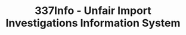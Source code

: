 ---
layout: default
bigquery: https://console.cloud.google.com/bigquery?p=patents-public-data&d=usitc_investigations&page=dataset&project=sheets-management-319211
citation: US International Trade Commission 337Info Unfair Import Investigations Information
  System
contributors: US International Trade Comission
cost: None
description: US International Trade Commission 337Info Unfair Import Investigations
  Information System contains data on investigations done under Section 337. Section
  337 declares the infringement of certain statutory intellectual property rights
  and other forms of unfair competition in import trade to be unlawful practices.
  Most Section 337 investigations involve allegations of patent or registered trademark
  infringement.
documentation: FAQ and tutorial available on the site
last_edit: 04/09/2022, 08:02:15
location: https://pubapps2.usitc.gov/337external/
maintained_by: US International Trade Comission
schema_fields:
- investigationType
- lastUpdated
- trademarkNumbers
- cafcAppeals
- dateOfPublicationFrNotice
- respondent
- patentNumbers
- finalDetNoViolation
- endDateMarkmanHearing
- teoIdDueDate
- issueDateOtherNonFinal
- gcAttorney
- scheduledEndDateEvidHear
- startDateMarkmanHearing
- aljAssigned
- id
- dateComplaintFiled
- ouiiParticipation
- copyrightNumbers
- currentStatus
- dateCreated
- htsNumbers
- investigationNo
- markmanHearing
- actualStartDateEvidHear
- invUnfairAct
- finalIdOnViolationIssue
- actualEndDateEvidHear
- publication_number
- teoIdIssueDate
- teoReliefGranted
- scheduledStartDateEvidHear
- investigationTermDate
- complainant
- internalRemand
- title
- patentNumber
- currentActiveALJ
- finalDetViolation
- targetDate
- docketNo
- ouiiAttorney
- teoProceedingInvolved
- finalIdOnViolationDue
shortname: unfair_import_investigations
tags:
- import
- legal
- trade
timeframe: 2008-2021 (prior to 2008 downloadable as a JSON file)
title: 337Info - Unfair Import Investigations Information System
uuid: 2721f5ec-e599-4890-9265-9706719fc71e
---